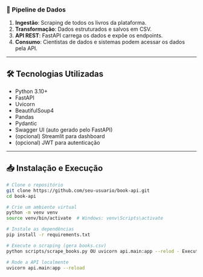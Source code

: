
### 🔁 Pipeline de Dados

1. **Ingestão**: Scraping de todos os livros da plataforma.
2. **Transformação**: Dados estruturados e salvos em CSV.
3. **API REST**: FastAPI carrega os dados e expõe os endpoints.
4. **Consumo**: Cientistas de dados e sistemas podem acessar os dados pela API.

---

## 🛠️ Tecnologias Utilizadas

- Python 3.10+
- FastAPI
- Uvicorn
- BeautifulSoup4
- Pandas
- Pydantic
- Swagger UI (auto gerado pelo FastAPI)
- (opcional) Streamlit para dashboard
- (opcional) JWT para autenticação

---

## 📥 Instalação e Execução

```bash
# Clone o repositório
git clone https://github.com/seu-usuario/book-api.git
cd book-api

# Crie um ambiente virtual
python -m venv venv
source venv/bin/activate  # Windows: venv\Scripts\activate

# Instale as dependências
pip install -r requirements.txt

# Execute o scraping (gera books.csv)
python scripts/scrape_books.py OU uvicorn api.main:app --relod - Executar api de scrapping

# Rode a API localmente
uvicorn api.main:app --reload
